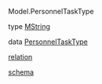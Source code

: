 Model.PersonnelTaskType

type [MString](Model-PersonnelTaskType.html#t:MString)

data [PersonnelTaskType](Model-PersonnelTaskType.html#t:PersonnelTaskType)

[relation](Model-PersonnelTaskType.html#v:relation)

[schema](Model-PersonnelTaskType.html#v:schema)
